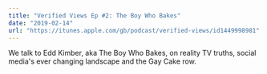 ```yaml
---
title: "Verified Views Ep #2: The Boy Who Bakes"
date: "2019-02-14"
url: "https://itunes.apple.com/gb/podcast/verified-views/id1449998981"
---
```


We talk to Edd Kimber, aka The Boy Who Bakes, on reality TV truths, social media's ever changing landscape and the Gay Cake row.